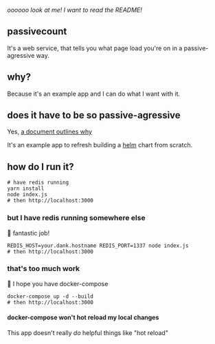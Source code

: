 _oooooo look at me! I want to read the README!_

## passivecount

It's a web service, that tells you what page load you're on in a passive-agressive way.

## why?

Because it's an example app and I can do what I want with it.

## does it have to be so passive-agressive

Yes, [a document outlines why](README.md)

It's an example app to refresh building a [helm](https://helm.sh) chart from scratch.

## how do I run it?

    # have redis running
    yarn install
    node index.js
    # then http://localhost:3000

### but I have redis running somewhere else

🏅 fantastic job!

    REDIS_HOST=your.dank.hostname REDIS_PORT=1337 node index.js
    # then http://localhost:3000

### that's too much work

🥈 I hope you have docker-compose

    docker-compose up -d --build
    # then http://localhost:3000

#### docker-compose won't hot reload my local changes

This app doesn't really _do_ helpful things like "hot reload"
